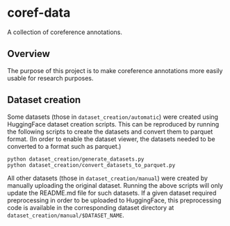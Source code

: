# coref-data
A collection of coreference annotations.

## Overview

The purpose of this project is to make coreference annotations more easily usable for research purposes.

## Dataset creation

Some datasets (those in `dataset_creation/automatic`) were created using HuggingFace dataset creation scripts. This can be reproduced by running the following scripts to create the datasets and convert them to parquet format. (In order to enable the dataset viewer, the datasets needed to be converted to a format such as parquet.)

```
python dataset_creation/generate_datasets.py
python dataset_creation/convert_datasets_to_parquet.py
```

All other datasets (those in `dataset_creation/manual`) were created by manually uploading the original dataset. Running the above scripts will only update the README.md file for such datasets. If a given dataset required preprocessing in order to be uploaded to HuggingFace, this preprocessing code is available in the corresponding dataset directory at `dataset_creation/manual/$DATASET_NAME`.

<!-- `hf.co:coref-data/all_raw_datasets` (private repository) contains a backup of the original dataset -->
